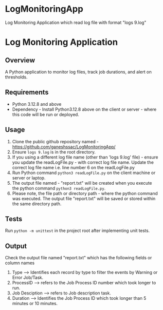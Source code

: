 # LogMonitoringApp
Log Monitoring Application which read log file with format "logs 9.log"

# Log Monitoring Application

## Overview
A Python application to monitor log files, track job durations, and alert on thresholds.

## Requirements
- Python 3.12.8 and above 
- Dependency - Install Python3.12.8 above on the client or server - where this code will be run or deployed. 


## Usage
1. Clone the  public github repository named - https://github.com/ganeshssac/LogMonitoringApp/ 
2. Ensure `logs 9.log` is in the root directory. 
3. If you using a different log file name (other than 'logs 9.log' file) - ensure you update the readLogFile.py - with correct log file name. Update the  correct log file name  i.e. line number 6 on the readLogFile.py 
4. Run Python command `python3 readLogFile.py` on the client machine or server or laptop. 
5. The output file named - "report.txt" will be created when you execute  the python command `python3 readLogFile.py`. 
6. Please note, the file path or directory path - where the python command was executed. The output file "report.txt" will be saved or stored within the same directory path. 


## Tests
Run `python -m unittest` in the project root after implementing unit tests.

## Output
Check the output file named "report.txt" which has the following fields or column names
1. Type --> Identifies each record by type to filter the events by Warning or Error Job/Task. 
2. ProcessID --> refers to the  Job Process ID number which took longer to run. 
3. Job Desciption --> refers to Job description task. 
4. Duration --> Identifies the  Job Process ID which took longer than 5 minutes  or 10 minutes. 

